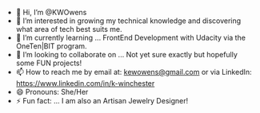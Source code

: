 - 👋 Hi, I’m @KWOwens
- 👀 I’m interested in growing my technical knowledge and discovering what area of tech best suits me.
- 🌱 I’m currently learning ... FrontEnd Development with Udacity via the OneTen|BIT program.
- 💞️ I’m looking to collaborate on ... Not yet sure exactly but hopefully some FUN projects! 
- 📫 How to reach me by email at: kewowens@gmail.com or via LinkedIn: https://www.linkedin.com/in/k-winchester
- 😄 Pronouns: She/Her
- ⚡ Fun fact: ... I am also an Artisan Jewelry Designer!

<!---
KWOwens/KWOwens is a ✨ special ✨ repository because its `README.md` (this file) appears on your GitHub profile.
You can click the Preview link to take a look at your changes.
--->
